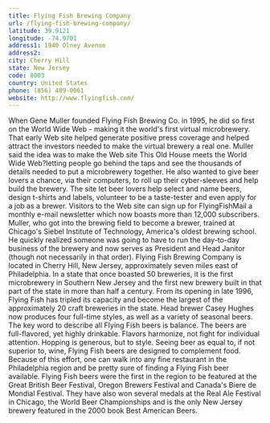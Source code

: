```yaml
---
title: Flying Fish Brewing Company
url: /flying-fish-brewing-company/
latitude: 39.9121
longitude: -74.9701
address1: 1940 Olney Avenue
address2: 
city: Cherry Hill
state: New Jersey
code: 8003
country: United States
phone: (856) 489-0061
website: http://www.flyingfish.com/
---
```

When Gene Muller founded Flying Fish Brewing Co. in 1995, he did so first on the World Wide Web - making it the world's first virtual microbrewery. That early Web site helped generate positive press coverage and helped attract the investors needed to make the virtual brewery a real one. Muller said the idea was to make the Web site This Old House meets the World Wide Web?letting people go behind the taps and see the thousands of details needed to put a microbrewery together.  He also wanted to give beer lovers a chance, via their computers, to roll up their cyber-sleeves and help build the brewery. The site let beer lovers help select and name beers, design t-shirts and labels, volunteer to be a taste-tester and even apply for a job as a brewer. Visitors to the Web site can sign up for FlyingFishMail a monthly e-mail newsletter which now boasts more than 12,000 subscribers. Muller, who got into the brewing field to become a brewer, trained at Chicago's Siebel Institute of Technology, America's oldest brewing school. He quickly realized someone was going to have to run the day-to-day business of the brewery and now serves as President and Head Janitor (though not necessarily in that order). Flying Fish Brewing Company is located in Cherry Hill, New Jersey, approximately seven miles east of Philadelphia. In a state that once boasted 50 breweries, it is the first microbrewery in Southern New Jersey and the first new brewery built in that part of the state in more than half a century. From its opening in late 1996, Flying Fish has tripled its capacity and become the largest of the approximately 20 craft breweries in the state. Head brewer Casey Hughes now produces four full-time styles, as well as a variety of seasonal beers.   The key word to describe all Flying Fish beers is balance. The beers are full-flavored, yet highly drinkable. Flavors harmonize, not fight for individual attention. Hopping is generous, but to style. Seeing beer as equal to, if not superior to, wine, Flying Fish beers are designed to complement food. Because of this effort, one can walk into any fine restaurant in the Philadelphia region and be pretty sure of finding a Flying Fish beer available. Flying Fish beers were the first in the region to be featured at the Great British Beer Festival, Oregon Brewers Festival and Canada's Biere de Mondial Festival. They have also won several medals at the Real Ale Festival in Chicago, the World Beer Championships and is the only New Jersey brewery featured in the 2000 book Best American Beers.
